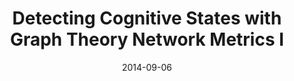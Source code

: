 ---
title: "Detecting Cognitive States with Graph Theory Network Metrics I"
project_id: 
date: 2014-09-06
conference_id: ""
presenters:
   - laura_buchanan
summary: "<p>Postbac Poster Day, May 1, 2014</p>"
file: /assets/presentations/FinalPostBacPosterDay.pdf
filename: FinalPostBacPosterDay.pdf
layout: presentation
---